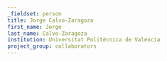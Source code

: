 ```yaml
---
_fieldset: person
title: Jorge Calvo-Zaragoza
first_name: Jorge
last_name: Calvo-Zaragoza
institution: Universitat Politècnica de Valencia
project_group: collaborators
---
```

